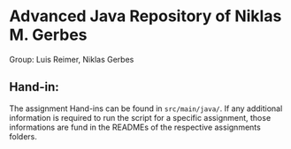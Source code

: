 # Advanced Java Repository of Niklas M. Gerbes
Group: Luis Reimer, Niklas Gerbes

## Hand-in:
The assignment Hand-ins can be found in `src/main/java/`.
If any additional information is required to run the script for a specific assignment, 
those informations are fund in the READMEs of the respective assignments folders.